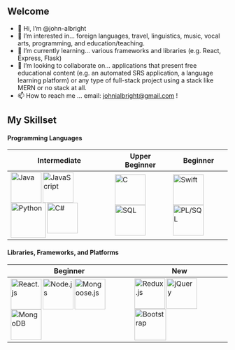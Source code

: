 ## Welcome

- 👋 Hi, I’m @john-albright
- 👀 I’m interested in... foreign languages, travel, linguistics, music, vocal arts, programming, and education/teaching.
- 🌱 I’m currently learning... various frameworks and libraries (e.g. React, Express, Flask)
- 💞️ I’m looking to collaborate on... applications that present free educational content (e.g. an automated SRS application, a language learning platform) or any type of full-stack project using a stack like MERN or no stack at all.
- 📫 How to reach me ... email: johnialbright@gmail.com !

## My Skillset
#### Programming Languages 

Intermediate | Upper Beginner | Beginner
------------ | -------------- | --------
<img align="left" title="Java" alt="Java" width="70px" src="https://img.icons8.com/color/96/000000/java-coffee-cup-logo--v1.png" /><img align="left" title="JavaScript" alt="JavaScript" width="70px" src="https://img.icons8.com/color/96/000000/javascript--v1.png" /><img align="left" title="Python" alt="Python" width="80px" src="https://img.icons8.com/color/96/000000/python--v1.png" /><img align="left" title="C#" alt="C#" width="70px" src="https://img.icons8.com/color/96/000000/c-sharp-logo.png" /> | <img align="left" title="C" alt="C" width="70px" src="https://img.icons8.com/color/96/000000/c-programming.png" /><img align="left" title="SQL (Oracle)" alt="SQL" width="70px" src="https://www.thatjeffsmith.com/wp-content/uploads/2012/03/sqldev_512x512x32.png" /> | <img align="left" title="Swift" alt="Swift" width="70px" src="https://img.icons8.com/color/96/000000/swift.png" /><img align="left" title="PL/SQL" alt="PL/SQL" width="70px" src="https://store.dimensigon.com/wp-content/uploads/2019/03/pl-sql.png" />

#### Libraries, Frameworks, and Platforms
Beginner | New
-------- | ----
<img align="left" title="React" alt="React.js" height="70px" src="https://img.icons8.com/ultraviolet/120/000000/react--v1.png" /><img align="left" title="Node.js" alt="Node.js" height="70px" src="https://commons.wikimedia.org/wiki/File:Node.js_logo.svg" /><img align="left" title="Mongoose.js" alt="Mongoose.js" height="70px" src="https://images.opencollective.com/proxy/images?src=https:%2F%2Fopencollective-production.s3-us-west-1.amazonaws.com%2F7a00cdd0-fae4-11e7-ae09-7f36f712693a.png&height=640" /><img align="left" title="MongoDB" alt="MongoDB" height="70px" src="https://pluspng.com/img-png/logo-mongodb-png-mongodb-logo-png-400.png" /> | <img align="left" title="Redux.js" alt="Redux.js" width="70px" src="https://img.icons8.com/color/96/000000/redux.png" /><img align="left" title="jQuery" alt="jQuery" width="70px" src="https://pluspng.com/img-png/jquery-logo-png-16-16-512.png" /><img align="left" title="Bootstrap" alt="Bootstrap" height="72px" src="https://seeklogo.com/images/B/bootstrap-5-logo-85A1F11F4F-seeklogo.com.png" />

<!---
john-albright/john-albright is a ✨ special ✨ repository because its `README.md` (this file) appears on your GitHub profile.
You can click the Preview link to take a look at your changes.
--->
